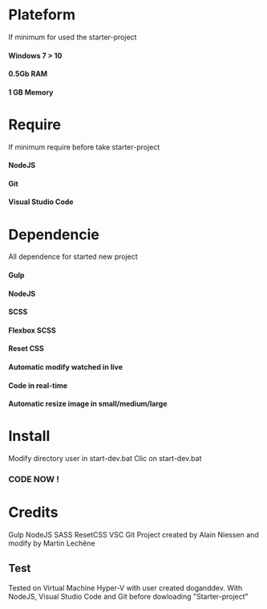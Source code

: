 # Plateform
If minimum for used the starter-project
#### Windows 7 > 10
#### 0.5Gb RAM
#### 1 GB Memory

# Require
If minimum require before take starter-project
#### NodeJS
#### Git
#### Visual Studio Code

# Dependencie
All dependence for started new project
#### Gulp
#### NodeJS
#### SCSS
#### Flexbox SCSS
#### Reset CSS
#### Automatic modify watched in live
#### Code in real-time
#### Automatic resize image in small/medium/large

# Install 
Modify directory user in start-dev.bat
Clic on start-dev.bat
### CODE NOW !

# Credits 
Gulp
NodeJS
SASS
ResetCSS
VSC
Git
Project created by Alain Niessen and modify by Martin Lechêne

## Test
Tested on Virtual Machine Hyper-V with user created doganddev.
With NodeJS, Visual Studio Code and Git before dowloading "Starter-project"
